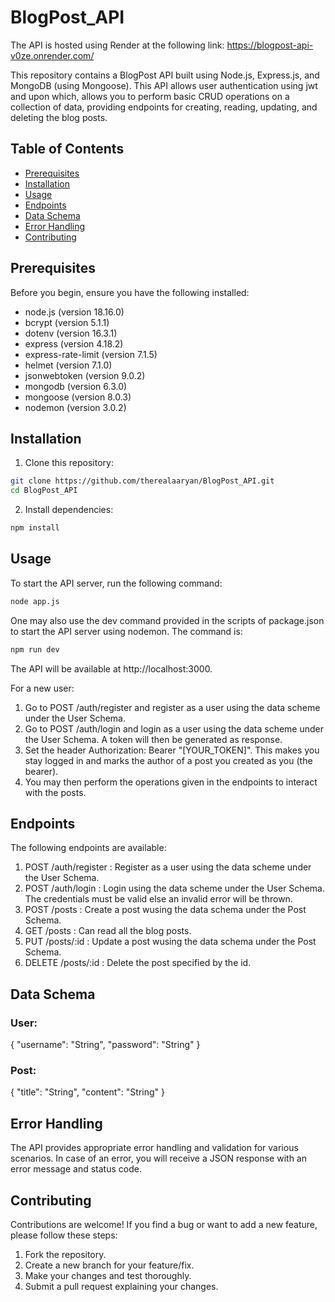 # BlogPost_API

The API is hosted using Render at the following link: https://blogpost-api-v0ze.onrender.com/

This repository contains a BlogPost API built using Node.js, Express.js, and MongoDB (using Mongoose). This API allows user authentication using jwt and upon which, allows you to perform basic CRUD operations on a collection of data, providing endpoints for creating, reading, updating, and deleting the blog posts.

## Table of Contents

- [Prerequisites](#prerequisites)
- [Installation](#installation)
- [Usage](#usage)
- [Endpoints](#endpoints)
- [Data Schema](#data-schema)
- [Error Handling](#error-handling)
- [Contributing](#contributing)

## Prerequisites

Before you begin, ensure you have the following installed:

- node.js (version 18.16.0)
- bcrypt (version 5.1.1)
- dotenv (version 16.3.1)
- express (version 4.18.2)
- express-rate-limit (version 7.1.5)
- helmet (version 7.1.0)
- jsonwebtoken (version 9.0.2)
- mongodb (version 6.3.0)
- mongoose (version 8.0.3)
- nodemon (version 3.0.2)


## Installation

1. Clone this repository:

```bash
git clone https://github.com/therealaaryan/BlogPost_API.git
cd BlogPost_API
```
2. Install dependencies:

```bash
npm install
```


## Usage

To start the API server, run the following command:

```bash
node app.js
```

One may also use the dev command provided in the scripts of package.json to start the API server using nodemon. The command is:

```bash
npm run dev
```

The API will be available at http://localhost:3000.

For a new user:

1) Go to POST /auth/register and register as a user using the data scheme under the User Schema.
2) Go to POST /auth/login and login as a user using the data scheme under the User Schema. A token will then be generated as response.
3) Set the header Authorization: Bearer "[YOUR_TOKEN]". This makes you stay logged in and marks the author of a post you created as you (the bearer).
4) You may then perform the operations given in the endpoints to interact with the posts.


## Endpoints

The following endpoints are available:

1) POST /auth/register : Register as a user using the data scheme under the User Schema.
2) POST /auth/login : Login using the data scheme under the User Schema. The credentials must be valid else an invalid error will be thrown.
3) POST /posts : Create a post wusing the data schema under the Post Schema.
4) GET /posts : Can read all the blog posts.
5) PUT /posts/:id : Update a post wusing the data schema under the Post Schema.
6) DELETE /posts/:id : Delete the post specified by the id.


## Data Schema

### User:
{
  "username": "String",
  "password": "String"
}

### Post:
{
  "title": "String",
  "content": "String"
}


## Error Handling

The API provides appropriate error handling and validation for various scenarios. In case of an error, you will receive a JSON response with an error message and status code.

## Contributing

Contributions are welcome! If you find a bug or want to add a new feature, please follow these steps:

1) Fork the repository.
2) Create a new branch for your feature/fix.
3) Make your changes and test thoroughly.
4) Submit a pull request explaining your changes.
